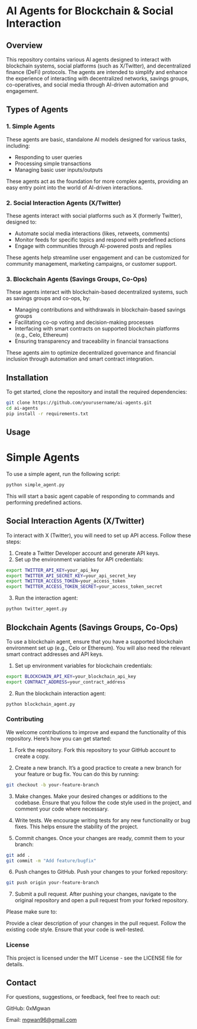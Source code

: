 # AI Agents for Blockchain & Social Interaction

## Overview

This repository contains various AI agents designed to interact with blockchain systems, social platforms (such as X/Twitter), and decentralized finance (DeFi) protocols. The agents are intended to simplify and enhance the experience of interacting with decentralized networks, savings groups, co-operatives, and social media through AI-driven automation and engagement.

## Types of Agents

### 1. Simple Agents

These agents are basic, standalone AI models designed for various tasks, including:

- Responding to user queries
- Processing simple transactions
- Managing basic user inputs/outputs

These agents act as the foundation for more complex agents, providing an easy entry point into the world of AI-driven interactions.

### 2. Social Interaction Agents (X/Twitter)

These agents interact with social platforms such as X (formerly Twitter), designed to:

- Automate social media interactions (likes, retweets, comments)
- Monitor feeds for specific topics and respond with predefined actions
- Engage with communities through AI-powered posts and replies

These agents help streamline user engagement and can be customized for community management, marketing campaigns, or customer support.

### 3. Blockchain Agents (Savings Groups, Co-Ops)

These agents interact with blockchain-based decentralized systems, such as savings groups and co-ops, by:

- Managing contributions and withdrawals in blockchain-based savings groups
- Facilitating co-op voting and decision-making processes
- Interfacing with smart contracts on supported blockchain platforms (e.g., Celo, Ethereum)
- Ensuring transparency and traceability in financial transactions

These agents aim to optimize decentralized governance and financial inclusion through automation and smart contract integration.

## Installation

To get started, clone the repository and install the required dependencies:

```bash
git clone https://github.com/yourusername/ai-agents.git
cd ai-agents
pip install -r requirements.txt
```

## Usage
# Simple Agents
To use a simple agent, run the following script:

```bash
python simple_agent.py
```
This will start a basic agent capable of responding to commands and performing predefined actions.


## Social Interaction Agents (X/Twitter)
To interact with X (Twitter), you will need to set up API access. Follow these steps:
1. Create a Twitter Developer account and generate API keys.
2. Set up the environment variables for API credentials:

```bash
export TWITTER_API_KEY=your_api_key
export TWITTER_API_SECRET_KEY=your_api_secret_key
export TWITTER_ACCESS_TOKEN=your_access_token
export TWITTER_ACCESS_TOKEN_SECRET=your_access_token_secret
```
3. Run the interaction agent:
```bash
python twitter_agent.py
```

## Blockchain Agents (Savings Groups, Co-Ops)
To use a blockchain agent, ensure that you have a supported blockchain environment set up (e.g., Celo or Ethereum). You will also need the relevant smart contract addresses and API keys.

1. Set up environment variables for blockchain credentials:
```bash
export BLOCKCHAIN_API_KEY=your_blockchain_api_key
export CONTRACT_ADDRESS=your_contract_address
```
2. Run the blockchain interaction agent:
```bash
python blockchain_agent.py
```

### Contributing
We welcome contributions to improve and expand the functionality of this repository. Here’s how you can get started:

1. Fork the repository.
Fork this repository to your GitHub account to create a copy.

2. Create a new branch.
It’s a good practice to create a new branch for your feature or bug fix. You can do this by running:

```bash
git checkout -b your-feature-branch
```
3. Make changes.
Make your desired changes or additions to the codebase. Ensure that you follow the code style used in the project, and comment your code where necessary.

4. Write tests.
We encourage writing tests for any new functionality or bug fixes. This helps ensure the stability of the project.

5. Commit changes.
Once your changes are ready, commit them to your branch:

```bash
git add .
git commit -m "Add feature/bugfix"
```

6. Push changes to GitHub.
Push your changes to your forked repository:

```bash
git push origin your-feature-branch
```

7. Submit a pull request.
After pushing your changes, navigate to the original repository and open a pull request from your forked repository.

Please make sure to:

Provide a clear description of your changes in the pull request.
Follow the existing code style.
Ensure that your code is well-tested.

### License
This project is licensed under the MIT License - see the LICENSE file for details.

## Contact
For questions, suggestions, or feedback, feel free to reach out:

GitHub: 0xMgwan

Email: mgwan96@gmail.com

